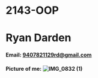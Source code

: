 # 2143-OOP
# Ryan Darden
#### Email: 9407821129rd@gmail.com
#### Picture of me: ![IMG_0832 (1)](https://github.com/user-attachments/assets/215d5ba1-7239-4b37-a49c-db1ab47138ef)
